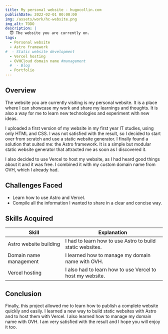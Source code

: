 ```yaml
---
title: My personal website - hugocollin.com
publishDate: 2022-02-01 00:00:00
img: /assets/work/hc-website.png
img_alt: TODO
description: |
  😇 The website you are currently on.
tags:
  - Personal website
  - Astro framework
#  - Static website development
  - Vercel hosting
  - OVHCloud domain name #management
  #  - Blog
  - Portfolio
---
```


## Overview
The website you are currently visiting is my personal website. 
It is a place where I can showcase my work and share my learnings and thoughts.
It is also a way for me to learn new technologies and experiment with new ideas.

I uploaded a first version of my website in my first year IT studies, using only HTML and CSS. 
I was not satisfied with the result, so I decided to start over from scratch and use a static website generator.
I finally found a solution that suited me: the Astro framework. 
It is a simple but modular static website generator that attracted me as soon as I discovered it.

I also decided to use Vercel to host my website, as I had heard good things about it and it was free.
I combined it with my custom domain name from OVH, which I already had.

## Challenges Faced
- Learn how to use Astro and Vercel.
- Compile all the information I wanted to share in a clear and concise way.

## Skills Acquired
| Skill                  | Explanation                                                |
|------------------------|------------------------------------------------------------|
| Astro website building | I had to learn how to use Astro to build static websites.  |
| Domain name management | I learned how to manage my domain name with OVH.           |
| Vercel hosting        | I also had to learn how to use Vercel to host my website. |


## Conclusion
Finally, this project allowed me to learn how to publish a complete website quickly and easily.
I learned a new way to build static websites with Astro and to host them with Vercel.
I also learned how to manage my domain name with OVH.
I am very satisfied with the result and I hope you will enjoy it too.


